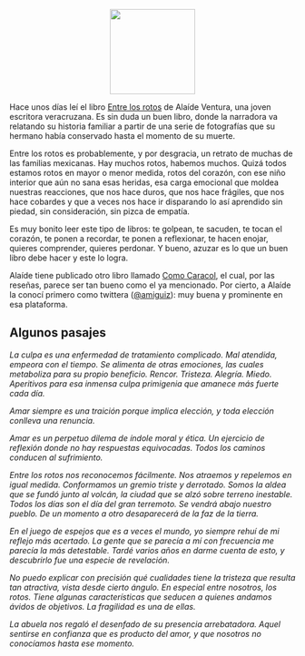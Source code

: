 <!--
.. title: Entre los rotos
.. slug: entre-los-rotos
.. date: 2022-07-28 21:30:00 UTC-05:00
.. tags: favoritos, escritoras-mexicanas, literatura-mexicana
.. category: 
.. link: 
.. description: 
.. type: text
-->

<p style="text-align: center;">
<img src="https://i.gr-assets.com/images/S/compressed.photo.goodreads.com/books/1572260325l/53031096._SX318_SY475_.jpg" width="150px">
</p>

Hace unos días leí el libro [Entre los rotos](https://www.amazon.com.mx/Entre-rotos-Alaide-Ventura-Medina/dp/6073185952/ref=sr_1_1?__mk_es_MX=%C3%85M%C3%85%C5%BD%C3%95%C3%91&crid=NBY40OLAXDYR&keywords=entre+los+rotos&qid=1659062228&sprefix=entre+los+rotos%2Caps%2C145&sr=8-1) de Alaíde Ventura, una joven escritora veracruzana. Es sin duda un buen libro, donde la narradora va relatando su historia familiar a partir de una serie de fotografías que su hermano había conservado hasta el momento de su muerte.

Entre los rotos es probablemente, y por desgracia, un retrato de muchas de las familias mexicanas. Hay muchos rotos, habemos muchos. Quizá todos estamos rotos en mayor o menor medida, rotos del corazón, con ese niño interior que aún no sana esas heridas, esa carga emocional que moldea nuestras reacciones, que nos hace duros, que nos hace frágiles, que nos hace cobardes y que a veces nos hace ir disparando lo así aprendido sin piedad, sin consideración, sin pizca de empatía.

Es muy bonito leer este tipo de libros: te golpean, te sacuden, te tocan el corazón, te ponen a recordar, te ponen a reflexionar, te hacen enojar, quieres comprender, quieres perdonar. Y bueno, azuzar es lo que un buen libro debe hacer y este lo logra.

Alaíde tiene publicado otro libro llamado [Como Caracol](https://www.amazon.com.mx/caracol-Angular-Ala%C3%ADde-Ventura-Medina-ebook/dp/B07S8281H8/ref=sr_1_1?keywords=como+caracol&qid=1659062265&sprefix=como+carac%2Caps%2C165&sr=8-1), el cual, por las reseñas, parece ser tan bueno como el ya mencionado. Por cierto, a Alaíde la conocí primero como twittera ([@amiguiz](https://twitter.com/amiguiz)): muy buena y prominente en esa plataforma.

## Algunos pasajes

*La culpa es una enfermedad de tratamiento complicado. Mal atendida, empeora con el tiempo. Se alimenta de otras emociones, las cuales metaboliza para su propio beneficio. Rencor. Tristeza. Alegría. Miedo. Aperitivos para esa inmensa culpa primigenia que amanece más fuerte cada día.*

*Amar siempre es una traición porque implica elección, y toda elección conlleva una renuncia.*

*Amar es un perpetuo dilema de índole moral y ética. Un ejercicio de reflexión donde no hay respuestas equivocadas. Todos los caminos conducen al sufrimiento.*

*Entre los rotos nos reconocemos fácilmente. Nos atraemos y repelemos en igual medida. Conformamos un gremio triste y derrotado. Somos la aldea que se fundó junto al volcán, la ciudad que se alzó sobre terreno inestable. Todos los días son el día del gran terremoto. Se vendrá abajo nuestro pueblo. De un momento a otro desaparecerá de la faz de la tierra.*

*En el juego de espejos que es a veces el mundo, yo siempre rehuí de mi reflejo más acertado. La gente que se parecía a mí con frecuencia me parecía la más detestable. Tardé varios años en darme cuenta de esto, y descubrirlo fue una especie de revelación.*

*No puedo explicar con precisión qué cualidades tiene la tristeza que resulta tan atractiva, vista desde cierto ángulo. En especial entre nosotros, los rotos. Tiene algunas características que seducen a quienes andamos ávidos de objetivos. La fragilidad es una de ellas.*

*La abuela nos regaló el desenfado de su presencia arrebatadora. Aquel sentirse en confianza que es producto del amor, y que nosotros no conocíamos hasta ese momento.*


